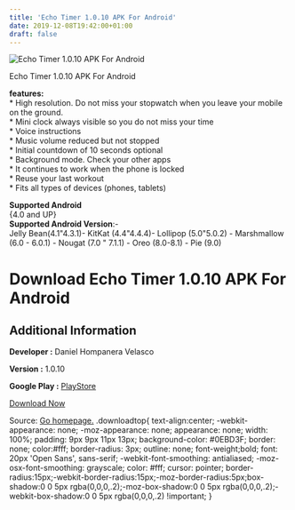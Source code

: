 ```yaml
---
title: 'Echo Timer 1.0.10 APK For Android'
date: 2019-12-08T19:42:00+01:00
draft: false
---
```


![Echo Timer 1.0.10 APK For Android](https://i2.wp.com/apkhome.net/wp-content/uploads/2019/12/Echo-Timer-1.0.10.png "Echo Timer 1.0.10 APK For Android")

  

Echo Timer 1.0.10 APK For Android

**features:**  
\* High resolution. Do not miss your stopwatch when you leave your mobile on the ground.  
\* Mini clock always visible so you do not miss your time  
\* Voice instructions  
\* Music volume reduced but not stopped  
\* Initial countdown of 10 seconds optional  
\* Background mode. Check your other apps  
\* It continues to work when the phone is locked  
\* Reuse your last workout  
\* Fits all types of devices (phones, tablets)

**Supported Android**  
{4.0 and UP}  
**Supported Android Version**:-  
Jelly Bean(4.1"4.3.1)- KitKat (4.4"4.4.4)- Lollipop (5.0"5.0.2) - Marshmallow (6.0 - 6.0.1) - Nougat (7.0 " 7.1.1) - Oreo (8.0-8.1) - Pie (9.0)

Download Echo Timer 1.0.10 APK For Android
==========================================

Additional Information
----------------------

**Developer :** Daniel Hompanera Velasco

**Version :** 1.0.10

**Google Play :** [PlayStore](https://play.google.com/store/apps/details?id=com.danhomp.echotimer.droid&hl=en)

  

[Download Now](https://store4app.co/post/echo-timer-1-0-10-apk-for-android_1575823502)

  
Source: [Go homepage.](https://store4app.co/post/echo-timer-1-0-10-apk-for-android_1575823502) .downloadtop{ text-align:center; -webkit-appearance: none; -moz-appearance: none; appearance: none; width: 100%; padding: 9px 9px 11px 13px; background-color: #0EBD3F; border: none; color:#fff; border-radius: 3px; outline: none; font-weight;bold; font: 20px 'Open Sans', sans-serif; -webkit-font-smoothing: antialiased; -moz-osx-font-smoothing: grayscale; color: #fff; cursor: pointer; border-radius:15px;-webkit-border-radius:15px;-moz-border-radius:5px;box-shadow:0 0 5px rgba(0,0,0,.2);-moz-box-shadow:0 0 5px rgba(0,0,0,.2);-webkit-box-shadow:0 0 5px rgba(0,0,0,.2) !important; }